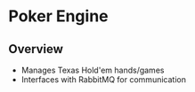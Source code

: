 # Poker Engine
## Overview
- Manages Texas Hold'em hands/games
- Interfaces with RabbitMQ for communication
